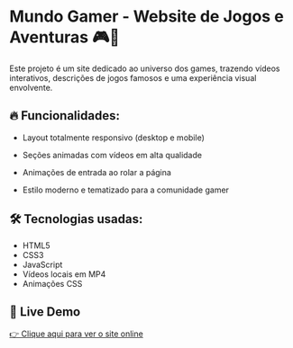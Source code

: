 # Mundo Gamer - Website de Jogos e Aventuras 🎮🚀

Este projeto é um site dedicado ao universo dos games, trazendo vídeos interativos, descrições de jogos famosos e uma experiência visual envolvente.

## 🔥 Funcionalidades:
- Layout totalmente responsivo (desktop e mobile)
 
- Seções animadas com vídeos em alta qualidade
 
- Animações de entrada ao rolar a página

- Estilo moderno e tematizado para a comunidade gamer
 

## 🛠️ Tecnologias usadas:

- HTML5
- CSS3
- JavaScript
- Vídeos locais em MP4
- Animações CSS

## 🔗 Live Demo

[👉 Clique aqui para ver o site online](https://mayconnsilva.github.io/projeto-games/)
